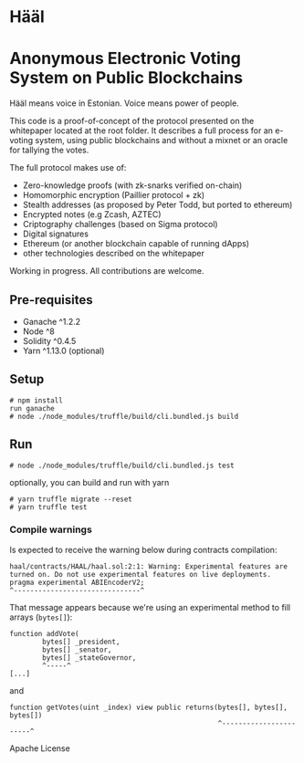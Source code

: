 # Hääl
# Anonymous Electronic Voting System on Public Blockchains 

Hääl means voice in Estonian. Voice means power of people.

This code is a proof-of-concept of the protocol presented on the whitepaper located at the root folder.
It describes a full process for an e-voting system, using public blockchains and without a mixnet or an oracle for tallying the votes.

The full protocol makes use of:
- Zero-knowledge proofs (with zk-snarks verified on-chain)
- Homomorphic encryption (Paillier protocol + zk)
- Stealth addresses (as proposed by Peter Todd, but ported to ethereum)
- Encrypted notes (e.g Zcash, AZTEC)
- Criptography challenges (based on Sigma protocol)
- Digital signatures
- Ethereum (or another blockchain capable of running dApps)
- other technologies described on the whitepaper

Working in progress.
All contributions are welcome.

## Pre-requisites
- Ganache ^1.2.2
- Node ^8
- Solidity ^0.4.5
- Yarn ^1.13.0 (optional)

## Setup
```
# npm install
run ganache
# node ./node_modules/truffle/build/cli.bundled.js build
```

## Run
```
# node ./node_modules/truffle/build/cli.bundled.js test
```

optionally, you can build and run with yarn
```
# yarn truffle migrate --reset
# yarn truffle test
```

### Compile warnings

Is expected to receive the warning below during contracts compilation:
```
haal/contracts/HAAL/haal.sol:2:1: Warning: Experimental features are turned on. Do not use experimental features on live deployments.
pragma experimental ABIEncoderV2;
^-------------------------------^
```

That message appears because we're using an experimental method to fill arrays (`bytes[]`):
```
function addVote(
        bytes[] _president, 
        bytes[] _senator, 
        bytes[] _stateGovernor,
        ^-----^
[...]
```
and
```
function getVotes(uint _index) view public returns(bytes[], bytes[], bytes[])
                                                   ^-----------------------^
```

Apache License
